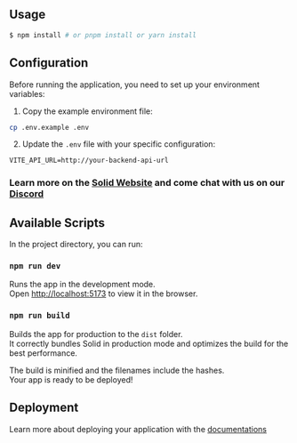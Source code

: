 ## Usage

```bash
$ npm install # or pnpm install or yarn install
```

## Configuration

Before running the application, you need to set up your environment variables:

1. Copy the example environment file:
```bash
cp .env.example .env
```

2. Update the `.env` file with your specific configuration:
```
VITE_API_URL=http://your-backend-api-url
```

### Learn more on the [Solid Website](https://solidjs.com) and come chat with us on our [Discord](https://discord.com/invite/solidjs)

## Available Scripts

In the project directory, you can run:

### `npm run dev`

Runs the app in the development mode.<br>
Open [http://localhost:5173](http://localhost:5173) to view it in the browser.

### `npm run build`

Builds the app for production to the `dist` folder.<br>
It correctly bundles Solid in production mode and optimizes the build for the best performance.

The build is minified and the filenames include the hashes.<br>
Your app is ready to be deployed!

## Deployment

Learn more about deploying your application with the [documentations](https://vite.dev/guide/static-deploy.html)
